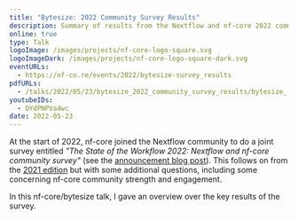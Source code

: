 ```yaml
---
title: "Bytesize: 2022 Community Survey Results"
description: Summary of results from the Nextflow and nf-core 2022 community survey
online: true
type: Talk
logoImage: /images/projects/nf-core-logo-square.svg
logoImageDark: /images/projects/nf-core-logo-square-dark.svg
eventURLs:
  - https://nf-co.re/events/2022/bytesize-survey_results
pdfURLs:
  - /talks/2022/05/23/bytesize_2022_community_survey_results/bytesize_-_survey.pdf
youtubeIDs:
  - DYdPNPVa4wc
date: 2022-05-23
---
```


At the start of 2022, nf-core joined the Nextflow community to do a joint survey entitled
_"The State of the Workflow 2022: Nextflow and nf-core community survey"_
(see the [announcement blog post](https://seqera.io/blog/the-state-of-the-workflow-the-2022-nextflow-and-nf-core-community-survey/)).
This follows on from the [2021 edition](https://seqera.io/blog/state-of-nextflow-2021-results/)
but with some additional questions, including some concerning nf-core community strength and engagement.

In this nf-core/bytesize talk, I gave an overview over the key results of the survey.
